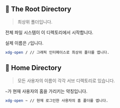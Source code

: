## 📌 The Root Directory

> 최상위 폴더입니다.

전체 파일 시스템이 이 디렉토리에서 시작합니다.

실제 이름은 `/`입니다.

```bash
xdg-open / // 그래픽 인터페이스로 최상위 폴더를 엽니다.
```

## 📌 Home Directory

> 모든 사용자의 이름이 각각 서브 디렉토리로 있습니다.

`~`가 현재 사용자의 홈을 가리키는 약칭입니다.

```bash
xdg-open ~ // 현재 로그인한 사용자의 홈 폴더를 엽니다.
```

